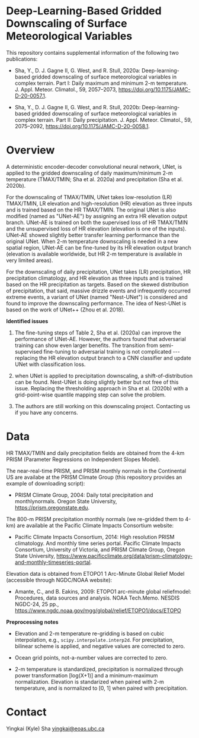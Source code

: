 # Deep-Learning-Based Gridded Downscaling of Surface Meteorological Variables

This repository contains supplemental information of the following two publications:

* Sha, Y., D. J. Gagne II, G. West, and R. Stull, 2020a: Deep-learning-based gridded downscaling of surface meteorological variables in complex terrain. 
Part I: Daily maximum and minimum 2-m temperature. J. Appl. Meteor. Climatol., 59, 2057–2073, https://doi.org/10.1175/JAMC-D-20-0057.1.

* Sha, Y., D. J. Gagne II, G. West, and R. Stull, 2020b: Deep-learning-based gridded downscaling of surface meteorological variables in complex terrain. 
Part II: Daily precipitation. J. Appl. Meteor. Climatol., 59, 2075–2092, https://doi.org/10.1175/JAMC-D-20-0058.1.

# Overview

A deterministic encoder-decoder convolutional neural network, UNet, is applied to the gridded downscaling of daily maximum/minimum 2-m temperature (TMAX/TMIN; Sha et al. 2020a) and precipitation (Sha et al.  2020b). 

For the downscaling of TMAX/TMIN, UNet takes low-resolution (LR) TMAX/TMIN, LR elevation and high-resolution (HR) elevation as three inputs and is trained based on the HR TMAX/TMIN. The original UNet is also modified (named as "UNet-AE") by assigning an extra HR elevation output branch. UNet-AE is trained on both the supervised loss of HR TMAX/TMIN and the unsupervised loss of HR elevation (elevation is one of the inputs). UNet-AE showed slightly better transfer learning performance than the original UNet. When 2-m temperature downscaling is needed in a new spatial region, UNet-AE can be fine-tuned by its HR elevation output branch (elevation is available worldwide, but HR 2-m temperature is available in very limited areas).

For the downscaling of daily precipitation,  UNet takes (LR) precipitation, HR precipitation climatology, and HR elevation as three inputs and is trained based on the HR precipitation as targets. Based on the skewed distribution of precipitation, that said, massive drizzle events and infrequently occurred extreme events, a variant of UNet (named "Nest-UNet") is considered and found to improve the downscaling performance. The idea of Nest-UNet is based on the work of UNet++ (Zhou et al. 2018).

**Identified issues**

1. The fine-tuning steps of Table 2, Sha et al. (2020a) can improve the performance of UNet-AE. However, the authors found that adversarial training can show even larger benefits. The transition from semi-supervised fine-tuning to adversarial training is not complicated --- replacing the HR elevation output branch to a CNN classifier and update UNet with classification loss.

2. when UNet is applied to precipitation downscaling, a shift-of-distribution can be found. Nest-UNet is doing slightly better but not free of this issue. Replacing the thresholding approach in Sha et al. (2020b) with a grid-point-wise quantile mapping step can solve the problem.

3. The authors are still working on this downscaling project. Contacting us if you have any concerns.

# Data

HR TMAX/TMIN and daily precipitation fields are obtained from the 4-km PRISM (Parameter Regressions on Independent Slopes Model).

The near-real-time PRISM, and PRISM monthly normals in the Continental US are availabe at the PRISM Climate Group (this repository provides an example of downloading script):

* PRISM Climate Group, 2004: Daily total precipitation and monthlynormals. Oregon State University, https://prism.oregonstate.edu.

The 800-m PRISM precipitation monthly normals (we re-gridded them  to 4-km) are available at the Pacific Climate Impacts Consortium website:

* Pacific Climate Impacts Consortium, 2014: High resolution PRISM climatology. And monthly time series portal. Pacific Climate Impacts Consortium, University of Victoria, and PRISM Climate Group, Oregon State University, https://www.pacificclimate.org/data/prism-climatology-and-monthly-timeseries-portal.

Elevation data is obtained from ETOPO1 1 Arc-Minute Global Relief Model (accessible through NGDC/NOAA website):

* Amante, C., and B. Eakins, 2009: ETOPO1 arc-minute global reliefmodel: Procedures, data sources and analysis. NOAA Tech.Memo. NESDIS NGDC-24, 25 pp., https://www.ngdc.noaa.gov/mgg/global/relief/ETOPO1/docs/ETOPO

**Preprocessing notes**

* Elevation and 2-m temperature re-gridding is based on cubic interpolation, e.g., `scipy.interpolate.interp2d`. For precipitation, bilinear scheme is applied, and negative values are corrected to zero.

* Ocean grid points, not-a-number values are corrected to zero.

* 2-m temperature is standardized, precipitation is normalized through power transformation [log(X+1)] and a minimum-maximum normalization. Elevation is standarized when paired with 2-m temperature, and is normalized to [0, 1] when paired with precipitation.

# Contact

Yingkai (Kyle) Sha <yingkai@eoas.ubc.ca>

